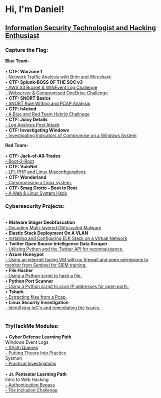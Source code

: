 <h1>Hi, I'm Daniel!</h1>
<h2><a href="https://github.com/dewrz/dewrz/">Information Security Technologist and Hacking Enthusiast</a></h2>

<h3>Capture the Flag:</h3>

<b>Blue Team-</b><br>
<br>
• <b>CTF: Warzone 1</b><br>
 <a href="https://github.com/dewrz/Warzone1">- Network Traffic Analysis with Brim and Wireshark</a><br>
• <b>CTF: Splunk-BOSS OF THE SOC v3</b><br>
 <a href="https://github.com/dewrz/Splunk-AWS-WINEvent">- AWS S3 Bucket & WINEvent Log Challenge</a><br>
 <a href="https://github.com/dewrz/Splunk-Web-One">- Webserver & Compromised OneDrive Challenge</a><br>
• <b>CTF: SNORT Basics</b><br>
 <a href="https://github.com/dewrz/CTF-SNORT">- SNORT Rule Writing and PCAP Analysis</a><br>
• <b>CTF: h4cked</b><br>
 <a href="https://github.com/dewrz/CTFh4cked/">- A Blue and Red Team Hybrid Challnege</a><br>
• <b>CTF: Juicy Details</b><br>
 <a href="https://github.com/dewrz/CTFJuicy/">- Log Analysis Post Attack</a><br>
• <b>CTF: Investigating Windows</b><br>
 <a href="https://github.com/dewrz/CTFInvestigatingWindows">- Investigating Indicators of Compromise on a Windows System</a><br>
 
 <b>Red Team-</b><br>
<br>
• <b>CTF: Jack-of-All-Trades</b><br>
<a href="https://github.com/dewrz/CTFJack">- Boot-2-Root</a><br>
• <b>CTF: VulnNet</b><br>
<a href="https://github.com/dewrz/CTFVulnnet">- LFI, PHP and Linux Misconfigurations</a><br>
• <b>CTF: Wonderland</b><br>
 <a href="https://github.com/dewrz/CTFwonderland">- Compromising a Linux system.</a><br>
• <b>CTF: Smag Grotto – Boot to Root</b><br>
 <a href="https://github.com/dewrz/CTFSmag">- A Web & Linux System Hack</a><br>
 
 <h3>Cybersecurity Projects:</h3>
<br>
• <b>Malware Stager Deobfuscation</b><br>
  <a href="https://github.com/dewrz/Malware-Obfuscation">- Decoding Multi-layered Obfuscated Malware</a>
  <br>
• <b>Elastic Stack Deployment On A VLAN</b><br>
  <a href="https://github.com/dewrz/Elk-Stack">- Installing and Configuring ELK Stack on a Virtual Network</a>
  <br>
• <b>Twitter Open Source Intelligence Data Scraper</b><br>
  <a href="https://github.com/dewrz/TwitterOSINT">- Utilizing Python and the Twitter API for reconnaissance.</a>
  <br>
• <b>Azure Honeypot</b><br>
  <a href="https://github.com/dewrz/AzureHoneypot">- Using an internet facing VM with no firewall and open permisions to monitor from Sentinel for SIEM training.</a>
  <br>
• <b>File Hasher</b><br>
  <a href="https://github.com/dewrz/File-Hasher">- Using a Python script to hash a file.</a>
  <br>
• <b>Python Port Scanner</b><br>
  <a href="https://github.com/dewrz/PortScanner">- Using a Python script to scan IP addresses for open ports.</a><br>
• <b>Tshark</b><br>
<a href="https://github.com/dewrz/Tshark-ExtractingFiles">- Extracting files from a Pcap.</a><br>
• <b>Linux Security Investigation</b><br>
<a href="https://github.com/dewrz/Linux-Investigation/blob/main/README.md">- Identifying IoC's and remediating the issues.</a><br>
<br>


<h3>TryHackMe Modules:</h3>
• <b>Cyber Defense Learning Path</b><br>
Windows Event Logs<br>
<a href="https://github.com/dewrz/TryHackMe-Xpath">- XPath Queries</a><br>
<a href="https://github.com/dewrz/TryHackMe--PuttingTheory">- Putting Theory Into Practice</a><br>
Sysmon<br>
<a href="https://github.com/dewrz/TryHackMe-Practical-Investigations">- Practical Investigations</a><br>
<br>
• <b>Jr. Pentester Learning Path</b><br>
Intro to Web Hacking<br>
<a href="https://github.com/dewrz/TryHackMe-AuthenticationBypass">- Authentication Bypass</a><br>
<a href="https://github.com/dewrz/TryHackMe-FileInclusionChallenge">- File Inclusion Challenge</a><br>








<!--
**Dewrz**is a ✨ _special_ ✨ repository because its `README.md` (this file) appears on your GitHub profile.

Here are some ideas to get you started:

- 🔭 I’m currently working on ...
- 🌱 I’m currently learning ...
- 👯 I’m looking to collaborate on ...
- 🤔 I’m looking for help with ...
- 💬 Ask me about ...
- 📫 How to reach me: ...
- 😄 Pronouns: ...
- ⚡ Fun fact: ...
-->

